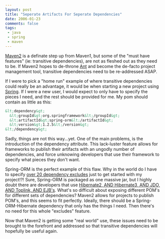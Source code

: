```yaml
---
layout: post
title: "Seperate Artifacts For Seperate Dependencies"
date: 2006-01-23
comments: false
tags:
 - java
 - spring
 - maven
---
```


[Maven2](http://maven.apache.org) is a definate step up from Maven1, but some of the "must have features" (ie: transitive dependencies), are not as fleshed out as they need to be. If Maven2 hopes to de-throne [Ant](http://ant.apache.org) and become the de-facto project management tool, transitive dependencies need to be re-addressed ASAP.



If I were to pick a "home run" example of where transitive dependencies could really be an advantage, it would be when starting a new project using [Spring](http://springframework.org). If I were a new user, I would expect to only have to specify the pieces I need, and the rest should be provided for me. My pom should contain as little as this:

```xml
&lt;dependency&gt;
  &lt;groupId&gt;org.springframework&lt;/groupId&gt;
  &lt;artifactId&gt;spring-orm&lt;/artifactId&gt;
  &lt;version&gt;1.2.5&lt;/version&gt;
&lt;/dependency&gt;
```



Sadly, things are not this way...yet. One of the main problems, is the introduction of the  dependency attribute. This lack-luster feature allows for frameworks to publish their artifacts with an ungodly number of dependencies, and force unknowing developers that use their framework to specify what pieces they don't want.



Spring-ORM is the perfect example of this flaw. Why in the world do I have to specify [over 20 dependency excludes](https://shard.dev.java.net/source/browse/shard/shard-hibernate/pom.xml?rev=1.21&view=auto&content-type=text/vnd.viewcvs-markup) just to get started with my project!?! Sure, Spring-ORM is packaged as one massive jar, but I highly doubt there are developers that use [Hibernate2, AND Hibernate3, AND JDO, AND Toplink, AND EJB's](http://www.ibiblio.org/maven2/org/springframework/spring-orm/1.2.6/spring-orm-1.2.6.pom). What's so difficult about exposing different POM's for different sets of dependencies? Maven2 allows for projects to publish POM's, and this seems to fit perfectly. Ideally, there should be a Spring-ORM-Hibernate dependency that only has the things I need. Then there's no need for this whole "excludes" feature.

Now that Maven2 is getting some "real world" use, these issues need to be brought to the forefront and addressed so that transitive dependencies will hopefully be useful again.
